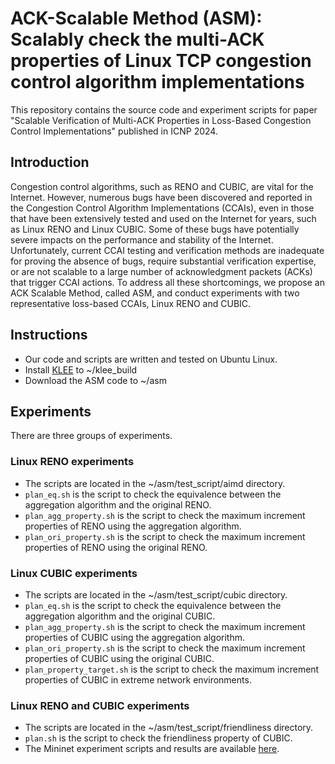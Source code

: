 # ACK-Scalable Method (ASM): Scalably check the multi-ACK properties of Linux TCP congestion control algorithm implementations


This repository contains the source code and experiment scripts for paper "Scalable Verification of Multi-ACK Properties in Loss-Based Congestion Control Implementations" published in ICNP 2024. 

## Introduction

Congestion control algorithms, such as RENO and CUBIC, are vital for the Internet. However, numerous bugs have been discovered and reported in the Congestion Control Algorithm Implementations (CCAIs), even in those that have been extensively tested and used on the Internet for years, such as Linux RENO and Linux CUBIC. Some of these bugs have potentially severe impacts on the performance and stability of the Internet. Unfortunately, current CCAI testing and verification methods are inadequate for proving the absence of bugs, require substantial verification expertise, or are not scalable to a large number of acknowledgment packets (ACKs) that trigger CCAI actions. To address all these shortcomings, we propose an ACK Scalable Method, called ASM, and conduct experiments with two representative loss-based CCAIs, Linux RENO and CUBIC.

## Instructions

* Our code and scripts are written and tested on Ubuntu Linux. 
* Install [KLEE](https://klee-se.org/) to ~/klee_build
* Download the ASM code to ~/asm

## Experiments

There are three groups of experiments.

### Linux RENO experiments

* The scripts are located in the ~/asm/test_script/aimd directory.
* `plan_eq.sh` is the script to check the equivalence between the aggregation algorithm and the original RENO.
* `plan_agg_property.sh` is the script to check the maximum increment properties of RENO using the aggregation algorithm.
* `plan_ori_property.sh` is the script to check the maximum increment properties of RENO using the original RENO.

### Linux CUBIC experiments

* The scripts are located in the ~/asm/test_script/cubic directory.
* `plan_eq.sh` is the script to check the equivalence between the aggregation algorithm and the original CUBIC.
* `plan_agg_property.sh` is the script to check the maximum increment properties of CUBIC using the aggregation algorithm.
* `plan_ori_property.sh` is the script to check the maximum increment properties of CUBIC using the original CUBIC.
* `plan_property_target.sh` is the script to check the maximum increment properties of CUBIC in extreme network environments.

### Linux RENO and CUBIC experiments

* The scripts are located in the ~/asm/test_script/friendliness directory.
* `plan.sh` is the script to check the friendliness property of CUBIC.
* The Mininet experiment scripts and results are available [here](https://github.com/zmrui/tcp_cubic_fix).
